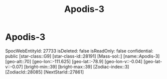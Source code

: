 ﻿---
title: "Apodis-3"
location: [-78.9,-111.625,70]
type: Station
tags:
- astro/Star

---

# Apodis-3

SpocWebEntityId: 27733
isDeleted: false
isReadOnly: false
confidential: public
[star-class::G9]
[star-class-id::28191]
[Mass-sol::]
[name::Apodis-3]
[geo-alt::70]
[geo-lon::-111.625]
[geo-lat::-78.9]
[geo-lon-v::-0.04]
[geo-lat-v::-0.07]
[bright-min::39]
[bright-max::39]
[Zodiac-index::3]
[ZodiacId::28085]
[NextStarId::27861]

